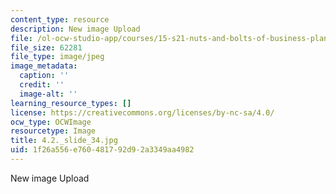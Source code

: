 ```yaml
---
content_type: resource
description: New image Upload
file: /ol-ocw-studio-app/courses/15-s21-nuts-and-bolts-of-business-plans-january-iap-2014/1f26a556e760481792d92a3349aa4982_4.2._slide_34.jpg
file_size: 62281
file_type: image/jpeg
image_metadata:
  caption: ''
  credit: ''
  image-alt: ''
learning_resource_types: []
license: https://creativecommons.org/licenses/by-nc-sa/4.0/
ocw_type: OCWImage
resourcetype: Image
title: 4.2._slide_34.jpg
uid: 1f26a556-e760-4817-92d9-2a3349aa4982
---
```

New image Upload